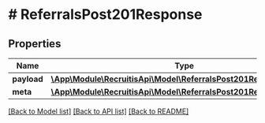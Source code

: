 # # ReferralsPost201Response

## Properties

Name | Type | Description | Notes
------------ | ------------- | ------------- | -------------
**payload** | [**\App\Module\RecruitisApi\Model\ReferralsPost201ResponsePayload**](ReferralsPost201ResponsePayload.md) |  | [optional]
**meta** | [**\App\Module\RecruitisApi\Model\ReferralsPost201ResponseMeta**](ReferralsPost201ResponseMeta.md) |  | [optional]

[[Back to Model list]](../../README.md#models) [[Back to API list]](../../README.md#endpoints) [[Back to README]](../../README.md)
